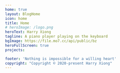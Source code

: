 ```yaml
---
home: true
layout: BlogHome
icon: home
title: Home
# heroImage: /logo.png
heroText: Harry Xiong
tagline: A piano player playing on the keyboard
bgImage: https://file.mo7.cc/api/public/bz
heroFullScreen: true
projects:

footer: 'Nothing is impossible for a willing heart'
copyright: "Copyright © 2020-present Harry Xiong"
---
```

